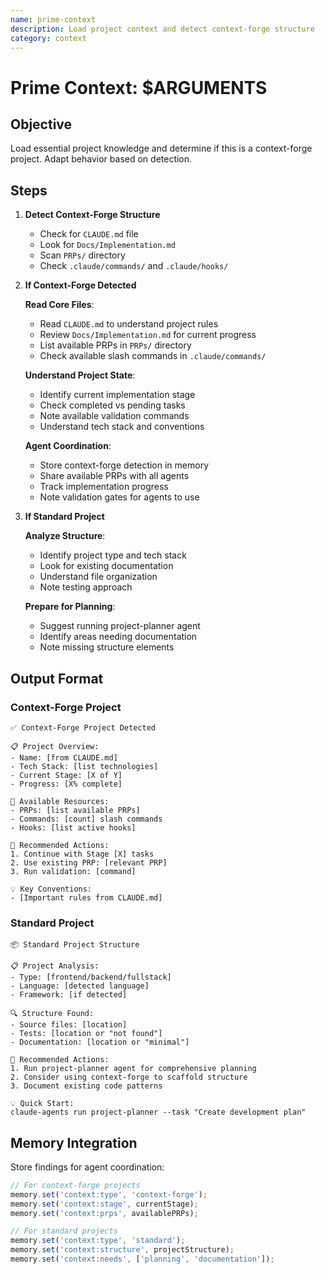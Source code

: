 ```yaml
---
name: prime-context
description: Load project context and detect context-forge structure
category: context
---
```


# Prime Context: $ARGUMENTS

## Objective
Load essential project knowledge and determine if this is a context-forge project. Adapt behavior based on detection.

## Steps

1. **Detect Context-Forge Structure**
   - Check for `CLAUDE.md` file
   - Look for `Docs/Implementation.md`
   - Scan `PRPs/` directory
   - Check `.claude/commands/` and `.claude/hooks/`

2. **If Context-Forge Detected**
   
   **Read Core Files**:
   - Read `CLAUDE.md` to understand project rules
   - Review `Docs/Implementation.md` for current progress
   - List available PRPs in `PRPs/` directory
   - Check available slash commands in `.claude/commands/`
   
   **Understand Project State**:
   - Identify current implementation stage
   - Check completed vs pending tasks
   - Note available validation commands
   - Understand tech stack and conventions
   
   **Agent Coordination**:
   - Store context-forge detection in memory
   - Share available PRPs with all agents
   - Track implementation progress
   - Note validation gates for agents to use

3. **If Standard Project**
   
   **Analyze Structure**:
   - Identify project type and tech stack
   - Look for existing documentation
   - Understand file organization
   - Note testing approach
   
   **Prepare for Planning**:
   - Suggest running project-planner agent
   - Identify areas needing documentation
   - Note missing structure elements

## Output Format

### Context-Forge Project
```
✅ Context-Forge Project Detected

📋 Project Overview:
- Name: [from CLAUDE.md]
- Tech Stack: [list technologies]
- Current Stage: [X of Y]
- Progress: [X% complete]

📁 Available Resources:
- PRPs: [list available PRPs]
- Commands: [count] slash commands
- Hooks: [list active hooks]

🎯 Recommended Actions:
1. Continue with Stage [X] tasks
2. Use existing PRP: [relevant PRP]
3. Run validation: [command]

💡 Key Conventions:
- [Important rules from CLAUDE.md]
```

### Standard Project
```
📦 Standard Project Structure

📋 Project Analysis:
- Type: [frontend/backend/fullstack]
- Language: [detected language]
- Framework: [if detected]

🔍 Structure Found:
- Source files: [location]
- Tests: [location or "not found"]
- Documentation: [location or "minimal"]

🎯 Recommended Actions:
1. Run project-planner agent for comprehensive planning
2. Consider using context-forge to scaffold structure
3. Document existing code patterns

💡 Quick Start:
claude-agents run project-planner --task "Create development plan"
```

## Memory Integration

Store findings for agent coordination:
```javascript
// For context-forge projects
memory.set('context:type', 'context-forge');
memory.set('context:stage', currentStage);
memory.set('context:prps', availablePRPs);

// For standard projects  
memory.set('context:type', 'standard');
memory.set('context:structure', projectStructure);
memory.set('context:needs', ['planning', 'documentation']);
```